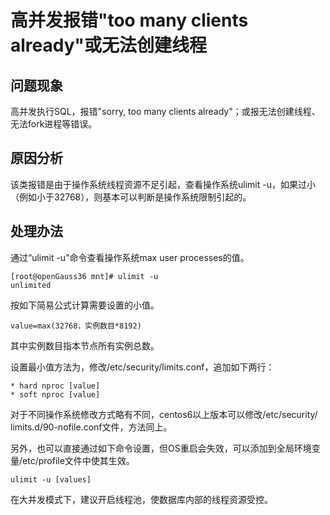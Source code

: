 # 高并发报错"too many clients already"或无法创建线程<a name="ZH-CN_TOPIC_0291615108"></a>

## 问题现象<a name="section1556012104711"></a>

高并发执行SQL，报错"sorry, too many clients already"；或报无法创建线程、无法fork进程等错误。

## 原因分析<a name="section496011141776"></a>

该类报错是由于操作系统线程资源不足引起，查看操作系统ulimit -u，如果过小（例如小于32768），则基本可以判断是操作系统限制引起的。

## 处理办法<a name="section18593181816710"></a>

通过“ulimit -u”命令查看操作系统max user processes的值。

```
[root@openGauss36 mnt]# ulimit -u
unlimited
```

按如下简易公式计算需要设置的小值。

```
value=max(32768，实例数目*8192)
```

其中实例数目指本节点所有实例总数。

设置最小值方法为，修改/etc/security/limits.conf，追加如下两行：

```
* hard nproc [value]  
* soft nproc [value] 
```

对于不同操作系统修改方式略有不同，centos6以上版本可以修改/etc/security/ limits.d/90-nofile.conf文件，方法同上。

另外，也可以直接通过如下命令设置，但OS重启会失效，可以添加到全局环境变量/etc/profile文件中使其生效。

```
ulimit -u [values]
```

在大并发模式下，建议开启线程池，使数据库内部的线程资源受控。

